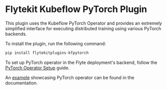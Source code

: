 # Flytekit Kubeflow PyTorch Plugin

This plugin uses the Kubeflow PyTorch Operator and provides an extremely simplified interface for executing distributed training using various PyTorch backends.

To install the plugin, run the following command:

```bash
pip install flytekitplugins-kfpytorch
```

To set up PyTorch operator in the Flyte deployment's backend, follow the [PyTorch Operator Setup](https://docs.flyte.org/en/latest/deployment/plugin_setup/pytorch_operator.html) guide.

An [example](https://docs.flyte.org/projects/cookbook/en/latest/auto/integrations/kubernetes/kfpytorch/pytorch_mnist.html#sphx-glr-auto-integrations-kubernetes-kfpytorch-pytorch-mnist-py) showcasing PyTorch operator can be found in the documentation.
